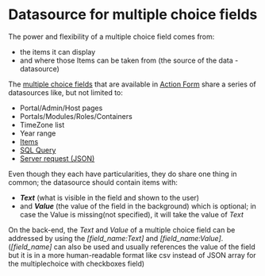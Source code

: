 # Datasource for multiple choice fields

The power and flexibility of a multiple choice field comes from:
* the items it can display
* and where those Items can be taken from (the source of the data - datasource)

The [multiple choice fields](/action-form/form-fields/form-fields-types/multiple-choice.html) that are available in [Action Form](https://www.dnnsharp.com/dnn/modules/action-form-builder) share a series of datasources like, but not limited to:
* Portal/Admin/Host pages
* Portals/Modules/Roles/Containers
* TimeZone list
* Year range
* [Items](items-datasource.html)
* [SQL Query](sql-query-datasource.html)
* [Server request (JSON)](server-request-json-datasource.html)

Even though they each have particularities, they do share one thing in common; the datasource should contain items with:
* **_Text_** (what is visible in the field and shown to the user)
* and **_Value_** (the value of the field in the background) which is optional; in case the Value is missing(not specified), it will take the value of _Text_ 

On the back-end, the _Text_ and _Value_ of a multiple choice field can be addressed by using the _[field_name:Text]_ and _[field_name:Value]_. (_[field_name]_ can also be used and usually references the value of the field but it is in a more human-readable format like csv instead of JSON array for the multiplechoice with checkboxes field)